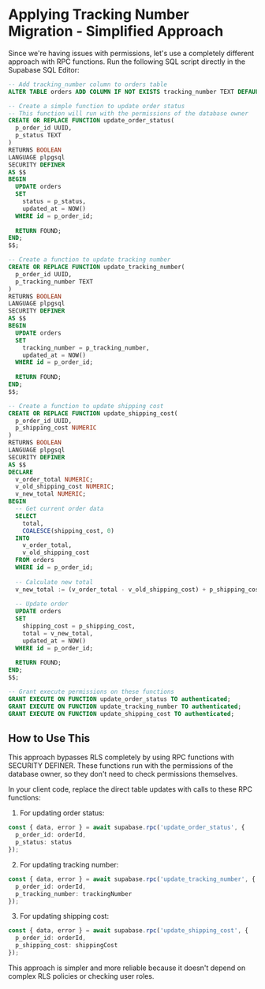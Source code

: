 # Applying Tracking Number Migration - Simplified Approach

Since we're having issues with permissions, let's use a completely different approach with RPC functions. Run the following SQL script directly in the Supabase SQL Editor:

```sql
-- Add tracking_number column to orders table
ALTER TABLE orders ADD COLUMN IF NOT EXISTS tracking_number TEXT DEFAULT NULL;

-- Create a simple function to update order status
-- This function will run with the permissions of the database owner
CREATE OR REPLACE FUNCTION update_order_status(
  p_order_id UUID,
  p_status TEXT
)
RETURNS BOOLEAN
LANGUAGE plpgsql
SECURITY DEFINER
AS $$
BEGIN
  UPDATE orders
  SET 
    status = p_status,
    updated_at = NOW()
  WHERE id = p_order_id;
  
  RETURN FOUND;
END;
$$;

-- Create a function to update tracking number
CREATE OR REPLACE FUNCTION update_tracking_number(
  p_order_id UUID,
  p_tracking_number TEXT
)
RETURNS BOOLEAN
LANGUAGE plpgsql
SECURITY DEFINER
AS $$
BEGIN
  UPDATE orders
  SET 
    tracking_number = p_tracking_number,
    updated_at = NOW()
  WHERE id = p_order_id;
  
  RETURN FOUND;
END;
$$;

-- Create a function to update shipping cost
CREATE OR REPLACE FUNCTION update_shipping_cost(
  p_order_id UUID,
  p_shipping_cost NUMERIC
)
RETURNS BOOLEAN
LANGUAGE plpgsql
SECURITY DEFINER
AS $$
DECLARE
  v_order_total NUMERIC;
  v_old_shipping_cost NUMERIC;
  v_new_total NUMERIC;
BEGIN
  -- Get current order data
  SELECT 
    total, 
    COALESCE(shipping_cost, 0)
  INTO 
    v_order_total, 
    v_old_shipping_cost
  FROM orders
  WHERE id = p_order_id;
  
  -- Calculate new total
  v_new_total := (v_order_total - v_old_shipping_cost) + p_shipping_cost;
  
  -- Update order
  UPDATE orders
  SET 
    shipping_cost = p_shipping_cost,
    total = v_new_total,
    updated_at = NOW()
  WHERE id = p_order_id;
  
  RETURN FOUND;
END;
$$;

-- Grant execute permissions on these functions
GRANT EXECUTE ON FUNCTION update_order_status TO authenticated;
GRANT EXECUTE ON FUNCTION update_tracking_number TO authenticated;
GRANT EXECUTE ON FUNCTION update_shipping_cost TO authenticated;
```

## How to Use This

This approach bypasses RLS completely by using RPC functions with SECURITY DEFINER. These functions run with the permissions of the database owner, so they don't need to check permissions themselves.

In your client code, replace the direct table updates with calls to these RPC functions:

1. For updating order status:
```typescript
const { data, error } = await supabase.rpc('update_order_status', {
  p_order_id: orderId,
  p_status: status
});
```

2. For updating tracking number:
```typescript
const { data, error } = await supabase.rpc('update_tracking_number', {
  p_order_id: orderId,
  p_tracking_number: trackingNumber
});
```

3. For updating shipping cost:
```typescript
const { data, error } = await supabase.rpc('update_shipping_cost', {
  p_order_id: orderId,
  p_shipping_cost: shippingCost
});
```

This approach is simpler and more reliable because it doesn't depend on complex RLS policies or checking user roles.
